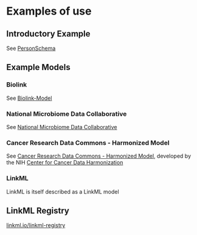 # Examples of use

## Introductory Example

See [PersonSchema](https://github.com/linkml/linkml/tree/main/examples/PersonSchema)

## Example Models

### Biolink

See [Biolink-Model](https://biolink.github.io/biolink-model/)

### National Microbiome Data Collaborative

See [National Microbiome Data Collaborative](https://github.com/microbiomedata/nmdc-metadata)

### Cancer Research Data Commons - Harmonized Model

See [Cancer Research Data Commons - Harmonized Model](https://cancerdhc.github.io/ccdhmodel/), developed by the NIH [Center for Cancer Data Harmonization](https://harmonization.datacommons.cancer.gov/)

### LinkML

LinkML is itself described as a LinkML model

## LinkML Registry

[linkml.io/linkml-registry](https://linkml.io/linkml-registry/registry/)
